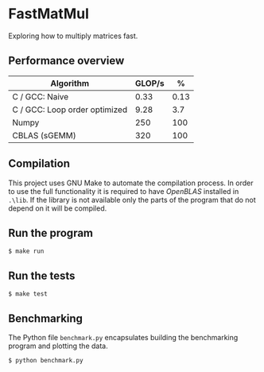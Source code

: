 # FastMatMul
Exploring how to multiply matrices fast.

## Performance overview

|            Algorithm          | GLOP/s |   %  |
|-------------------------------|--------|------|
| C / GCC: Naive                |  0.33  | 0.13 |
| C / GCC: Loop order optimized |  9.28  | 3.7  |
| Numpy                         |  250   | 100  |
| CBLAS (sGEMM)                 |  320   | 100  |

## Compilation

This project uses GNU Make to automate the compilation process. In order to use the full functionality it is required to have *OpenBLAS* installed in `.\lib`. If the library is not available only the parts of the program that do not depend on it will be compiled.


## Run the program

```shell
$ make run
```

## Run the tests

```shell
$ make test
```

## Benchmarking
The Python file `benchmark.py` encapsulates building the benchmarking program and plotting the data.
```shell
$ python benchmark.py
```
